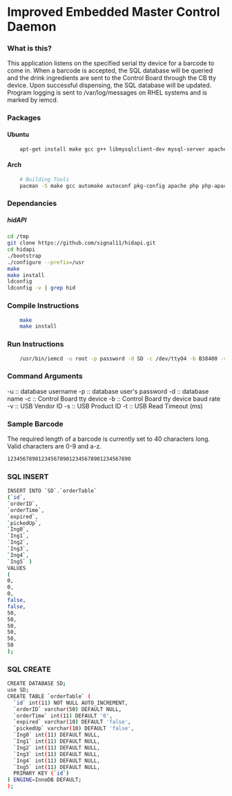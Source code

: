 # Improved Embedded Master Control Daemon
###  What is this?
This application listens on the specified serial tty device for a barcode to
come in. When a barcode is accepted, the SQL database will be queried and the 
drink ingredients are sent to the Control Board through the CB tty device.
Upon successful dispensing, the SQL database will be updated. Program logging 
is sent to /var/log/messages on RHEL systems and is marked by iemcd.

### Packages
#### Ubuntu
```bash
    apt-get install make gcc g++ libmysqlclient-dev mysql-server apache2 libapache2-mod-php5 libapache2-mod-auth-mysql php5-mysql vim git automake autoconf libtool libudev-dev pkg-config libusb-dev libusb-1.0
```
#### Arch
```bash
    # Building Tools
    pacman -S make gcc automake autoconf pkg-config apache php php-apache mariadb vim git libtool libusb
```

### Dependancies
##### hidAPI
```bash
cd /tmp
git clone https://github.com/signal11/hidapi.git
cd hidapi
./bootstrap
./configure --prefix=/usr
make
make install
ldconfig
ldconfig -v | grep hid
```

### Compile Instructions
```bash
    make
    make install
```

### Run Instructions
```bash
    /usr/bin/iemcd -u root -p password -d SD -c /dev/ttyO4 -b B38400 -v 1504 -s 4608 -t 500
```
### Command Arguments
-u :: database username
-p :: database user's password
-d :: database name
-c :: Control Board tty device
-b :: Control Board tty device baud rate
-v :: USB Vendor ID
-s :: USB Product ID
-t :: USB Read Timeout (ms)

### Sample Barcode
The required length of a barcode is currently set to 40 characters long. Valid characters are 0-9 and a-z.

```bash
1234567890123456789012345678901234567890
```

### SQL INSERT
```bash
INSERT INTO `SD`.`orderTable`
(`id`,
`orderID`,
`orderTime`,
`expired`,
`pickedUp`,
`Ing0`,
`Ing1`,
`Ing2`,
`Ing3`,
`Ing4`,
`Ing5` )
VALUES
(
0,
0,
0,
false,
false,
50,
50,
50,
50,
50,
50
);
```

### SQL CREATE
```bash
CREATE DATABASE SD;
use SD;
CREATE TABLE `orderTable` (
  `id` int(11) NOT NULL AUTO_INCREMENT,
  `orderID` varchar(50) DEFAULT NULL,
  `orderTime` int(11) DEFAULT '0',
  `expired` varchar(10) DEFAULT 'false',
  `pickedUp` varchar(10) DEFAULT 'false',
  `Ing0` int(11) DEFAULT NULL,
  `Ing1` int(11) DEFAULT NULL,
  `Ing2` int(11) DEFAULT NULL,
  `Ing3` int(11) DEFAULT NULL,
  `Ing4` int(11) DEFAULT NULL,
  `Ing5` int(11) DEFAULT NULL,
  PRIMARY KEY (`id`)
) ENGINE=InnoDB DEFAULT;
);
```